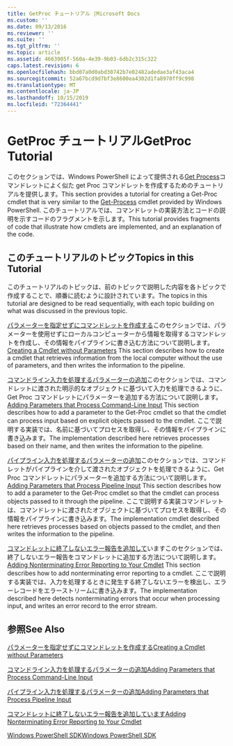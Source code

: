 ```yaml
---
title: GetProc チュートリアル |Microsoft Docs
ms.custom: ''
ms.date: 09/13/2016
ms.reviewer: ''
ms.suite: ''
ms.tgt_pltfrm: ''
ms.topic: article
ms.assetid: 4663905f-560a-4e39-9b03-6db2c315c322
caps.latest.revision: 6
ms.openlocfilehash: bbd07a0d0abd30742b7e02482adedae3af43aca4
ms.sourcegitcommit: 52a67bcd9d7bf3e8600ea4302d1fa8970ff9c998
ms.translationtype: MT
ms.contentlocale: ja-JP
ms.lasthandoff: 10/15/2019
ms.locfileid: "72364441"
---
```

# <a name="getproc-tutorial"></a><span data-ttu-id="8b3bc-102">GetProc チュートリアル</span><span class="sxs-lookup"><span data-stu-id="8b3bc-102">GetProc Tutorial</span></span>

<span data-ttu-id="8b3bc-103">このセクションでは、Windows PowerShell によって提供される[Get Process](/powershell/module/Microsoft.PowerShell.Management/Get-Process)コマンドレットによく似た get Proc コマンドレットを作成するためのチュートリアルを提供します。</span><span class="sxs-lookup"><span data-stu-id="8b3bc-103">This section provides a tutorial for creating a Get-Proc cmdlet that is very similar to the [Get-Process](/powershell/module/Microsoft.PowerShell.Management/Get-Process) cmdlet provided by Windows PowerShell.</span></span> <span data-ttu-id="8b3bc-104">このチュートリアルでは、コマンドレットの実装方法とコードの説明を示すコードのフラグメントを示します。</span><span class="sxs-lookup"><span data-stu-id="8b3bc-104">This tutorial provides fragments of code that illustrate how cmdlets are implemented, and an explanation of the code.</span></span>

## <a name="topics-in-this-tutorial"></a><span data-ttu-id="8b3bc-105">このチュートリアルのトピック</span><span class="sxs-lookup"><span data-stu-id="8b3bc-105">Topics in this Tutorial</span></span>

<span data-ttu-id="8b3bc-106">このチュートリアルのトピックは、前のトピックで説明した内容を各トピックで作成することで、順番に読むように設計されています。</span><span class="sxs-lookup"><span data-stu-id="8b3bc-106">The topics in this tutorial are designed to be read sequentially, with each topic building on what was discussed in the previous topic.</span></span>

<span data-ttu-id="8b3bc-107">[パラメーターを指定せずにコマンドレットを作成する](./creating-a-cmdlet-without-parameters.md)このセクションでは、パラメーターを使用せずにローカルコンピューターから情報を取得するコマンドレットを作成し、その情報をパイプラインに書き込む方法について説明します。</span><span class="sxs-lookup"><span data-stu-id="8b3bc-107">[Creating a Cmdlet without Parameters](./creating-a-cmdlet-without-parameters.md) This section describes how to create a cmdlet that retrieves information from the local computer without the use of parameters, and then writes the information to the pipeline.</span></span>

<span data-ttu-id="8b3bc-108">[コマンドライン入力を処理するパラメーターの追加](./adding-parameters-that-process-command-line-input.md)このセクションでは、コマンドレットに渡された明示的なオブジェクトに基づいて入力を処理できるように、Get Proc コマンドレットにパラメーターを追加する方法について説明します。</span><span class="sxs-lookup"><span data-stu-id="8b3bc-108">[Adding Parameters that Process Command-Line Input](./adding-parameters-that-process-command-line-input.md) This section describes how to add a parameter to the Get-Proc cmdlet so that the cmdlet can process input based on explicit objects passed to the cmdlet.</span></span> <span data-ttu-id="8b3bc-109">ここで説明する実装では、名前に基づいてプロセスを取得し、その情報をパイプラインに書き込みます。</span><span class="sxs-lookup"><span data-stu-id="8b3bc-109">The implementation described here retrieves processes based on their name, and then writes the information to the pipeline.</span></span>

<span data-ttu-id="8b3bc-110">[パイプライン入力を処理するパラメーターの追加](./adding-parameters-that-process-pipeline-input.md)このセクションでは、コマンドレットがパイプラインを介して渡されたオブジェクトを処理できるように、Get Proc コマンドレットにパラメーターを追加する方法について説明します。</span><span class="sxs-lookup"><span data-stu-id="8b3bc-110">[Adding Parameters that Process Pipeline Input](./adding-parameters-that-process-pipeline-input.md) This section describes how to add a parameter to the Get-Proc cmdlet so that the cmdlet can process objects passed to it through the pipeline.</span></span> <span data-ttu-id="8b3bc-111">ここで説明する実装コマンドレットは、コマンドレットに渡されたオブジェクトに基づいてプロセスを取得し、その情報をパイプラインに書き込みます。</span><span class="sxs-lookup"><span data-stu-id="8b3bc-111">The implementation cmdlet described here retrieves processes based on objects passed to the cmdlet, and then writes the information to the pipeline.</span></span>

<span data-ttu-id="8b3bc-112">[コマンドレットに終了しないエラー報告を追加して](./adding-non-terminating-error-reporting-to-your-cmdlet.md)いますこのセクションでは、終了しないエラー報告をコマンドレットに追加する方法について説明します。</span><span class="sxs-lookup"><span data-stu-id="8b3bc-112">[Adding Nonterminating Error Reporting to Your Cmdlet](./adding-non-terminating-error-reporting-to-your-cmdlet.md) This section describes how to add nonterminating error reporting to a cmdlet.</span></span> <span data-ttu-id="8b3bc-113">ここで説明する実装では、入力を処理するときに発生する終了しないエラーを検出し、エラーレコードをエラーストリームに書き込みます。</span><span class="sxs-lookup"><span data-stu-id="8b3bc-113">The implementation described here detects nonterminating errors that occur when processing input, and writes an error record to the error stream.</span></span>

## <a name="see-also"></a><span data-ttu-id="8b3bc-114">参照</span><span class="sxs-lookup"><span data-stu-id="8b3bc-114">See Also</span></span>

[<span data-ttu-id="8b3bc-115">パラメーターを指定せずにコマンドレットを作成する</span><span class="sxs-lookup"><span data-stu-id="8b3bc-115">Creating a Cmdlet without Parameters</span></span>](./creating-a-cmdlet-without-parameters.md)

[<span data-ttu-id="8b3bc-116">コマンドライン入力を処理するパラメーターの追加</span><span class="sxs-lookup"><span data-stu-id="8b3bc-116">Adding Parameters that Process Command-Line Input</span></span>](./adding-parameters-that-process-command-line-input.md)

[<span data-ttu-id="8b3bc-117">パイプライン入力を処理するパラメーターの追加</span><span class="sxs-lookup"><span data-stu-id="8b3bc-117">Adding Parameters that Process Pipeline Input</span></span>](./adding-parameters-that-process-pipeline-input.md)

[<span data-ttu-id="8b3bc-118">コマンドレットに終了しないエラー報告を追加しています</span><span class="sxs-lookup"><span data-stu-id="8b3bc-118">Adding Nonterminating Error Reporting to Your Cmdlet</span></span>](./adding-non-terminating-error-reporting-to-your-cmdlet.md)

[<span data-ttu-id="8b3bc-119">Windows PowerShell SDK</span><span class="sxs-lookup"><span data-stu-id="8b3bc-119">Windows PowerShell SDK</span></span>](../windows-powershell-reference.md)
